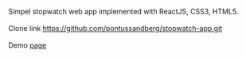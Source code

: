 Simpel stopwatch web app implemented with ReactJS, CSS3, HTML5.
<br/><br/>
Clone link https://github.com/pontussandberg/stopwatch-app.git
<br/><br/>
Demo <a target="_blank" href="https://keen-volhard-c747b5.netlify.com">page<a/>
  
